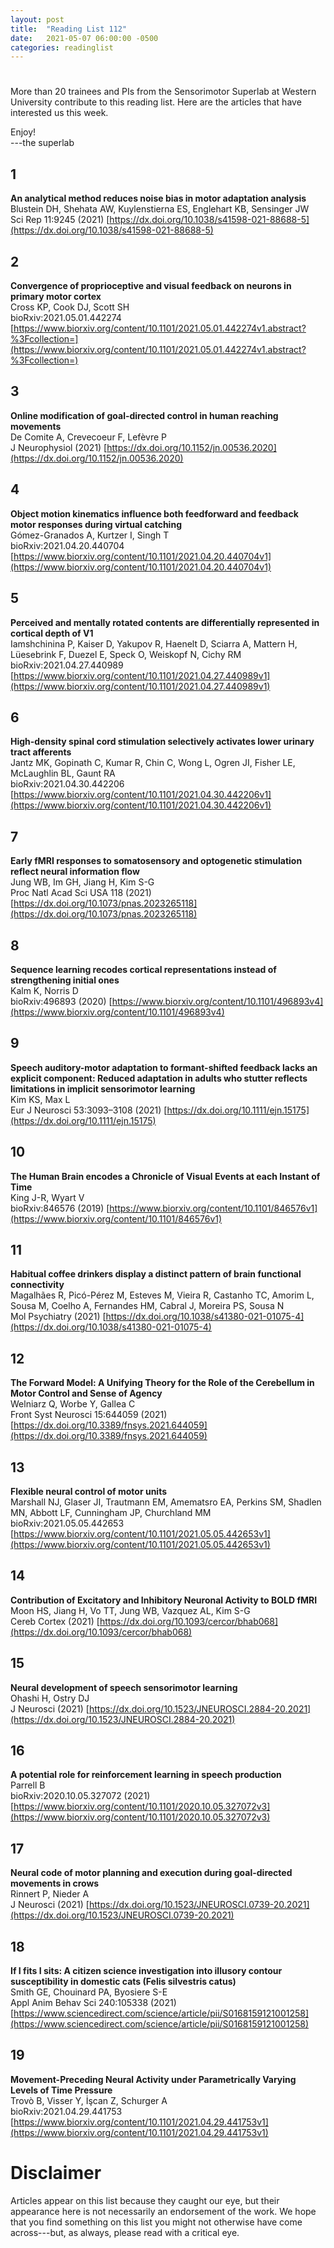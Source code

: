 ```yaml
---
layout: post
title:  "Reading List 112"
date:   2021-05-07 06:00:00 -0500
categories: readinglist
---
```


# 

More than 20 trainees and PIs from the Sensorimotor Superlab at Western University contribute to this reading list. Here are the articles that have interested us this week.

Enjoy!  
---the superlab

## 1
**An analytical method reduces noise bias in motor adaptation analysis**  
Blustein DH, Shehata AW, Kuylenstierna ES, Englehart KB, Sensinger JW  
Sci Rep 11:9245 (2021) [https://dx.doi.org/10.1038/s41598-021-88688-5](https://dx.doi.org/10.1038/s41598-021-88688-5)

## 2
**Convergence of proprioceptive and visual feedback on neurons in primary motor cortex**  
Cross KP, Cook DJ, Scott SH  
bioRxiv:2021.05.01.442274 [https://www.biorxiv.org/content/10.1101/2021.05.01.442274v1.abstract?%3Fcollection=](https://www.biorxiv.org/content/10.1101/2021.05.01.442274v1.abstract?%3Fcollection=)

## 3
**Online modification of goal-directed control in human reaching movements**  
De Comite A, Crevecoeur F, Lefèvre P  
J Neurophysiol (2021) [https://dx.doi.org/10.1152/jn.00536.2020](https://dx.doi.org/10.1152/jn.00536.2020)

## 4
**Object motion kinematics influence both feedforward and feedback motor responses during virtual catching**  
Gómez-Granados A, Kurtzer I, Singh T  
bioRxiv:2021.04.20.440704 [https://www.biorxiv.org/content/10.1101/2021.04.20.440704v1](https://www.biorxiv.org/content/10.1101/2021.04.20.440704v1)

## 5
**Perceived and mentally rotated contents are differentially represented in cortical depth of V1**  
Iamshchinina P, Kaiser D, Yakupov R, Haenelt D, Sciarra A, Mattern H, Lüesebrink F, Duezel E, Speck O, Weiskopf N, Cichy RM  
bioRxiv:2021.04.27.440989 [https://www.biorxiv.org/content/10.1101/2021.04.27.440989v1](https://www.biorxiv.org/content/10.1101/2021.04.27.440989v1)

## 6
**High-density spinal cord stimulation selectively activates lower urinary tract afferents**  
Jantz MK, Gopinath C, Kumar R, Chin C, Wong L, Ogren JI, Fisher LE, McLaughlin BL, Gaunt RA  
bioRxiv:2021.04.30.442206 [https://www.biorxiv.org/content/10.1101/2021.04.30.442206v1](https://www.biorxiv.org/content/10.1101/2021.04.30.442206v1)

## 7
**Early fMRI responses to somatosensory and optogenetic stimulation reflect neural information flow**  
Jung WB, Im GH, Jiang H, Kim S-G  
Proc Natl Acad Sci USA 118 (2021) [https://dx.doi.org/10.1073/pnas.2023265118](https://dx.doi.org/10.1073/pnas.2023265118)

## 8
**Sequence learning recodes cortical representations instead of strengthening initial ones**  
Kalm K, Norris D  
bioRxiv:496893 (2020) [https://www.biorxiv.org/content/10.1101/496893v4](https://www.biorxiv.org/content/10.1101/496893v4)

## 9
**Speech auditory-motor adaptation to formant-shifted feedback lacks an explicit component: Reduced adaptation in adults who stutter reflects limitations in implicit sensorimotor learning**  
Kim KS, Max L  
Eur J Neurosci 53:3093–3108 (2021) [https://dx.doi.org/10.1111/ejn.15175](https://dx.doi.org/10.1111/ejn.15175)

## 10
**The Human Brain encodes a Chronicle of Visual Events at each Instant of Time**  
King J-R, Wyart V  
bioRxiv:846576 (2019) [https://www.biorxiv.org/content/10.1101/846576v1](https://www.biorxiv.org/content/10.1101/846576v1)

## 11
**Habitual coffee drinkers display a distinct pattern of brain functional connectivity**  
Magalhães R, Picó-Pérez M, Esteves M, Vieira R, Castanho TC, Amorim L, Sousa M, Coelho A, Fernandes HM, Cabral J, Moreira PS, Sousa N  
Mol Psychiatry (2021) [https://dx.doi.org/10.1038/s41380-021-01075-4](https://dx.doi.org/10.1038/s41380-021-01075-4)

## 12
**The Forward Model: A Unifying Theory for the Role of the Cerebellum in Motor Control and Sense of Agency**  
Welniarz Q, Worbe Y, Gallea C  
Front Syst Neurosci 15:644059 (2021) [https://dx.doi.org/10.3389/fnsys.2021.644059](https://dx.doi.org/10.3389/fnsys.2021.644059)

## 13
**Flexible neural control of motor units**  
Marshall NJ, Glaser JI, Trautmann EM, Amematsro EA, Perkins SM, Shadlen MN, Abbott LF, Cunningham JP, Churchland MM  
bioRxiv:2021.05.05.442653 [https://www.biorxiv.org/content/10.1101/2021.05.05.442653v1](https://www.biorxiv.org/content/10.1101/2021.05.05.442653v1)

## 14
**Contribution of Excitatory and Inhibitory Neuronal Activity to BOLD fMRI**  
Moon HS, Jiang H, Vo TT, Jung WB, Vazquez AL, Kim S-G  
Cereb Cortex (2021) [https://dx.doi.org/10.1093/cercor/bhab068](https://dx.doi.org/10.1093/cercor/bhab068)

## 15
**Neural development of speech sensorimotor learning**  
Ohashi H, Ostry DJ  
J Neurosci (2021) [https://dx.doi.org/10.1523/JNEUROSCI.2884-20.2021](https://dx.doi.org/10.1523/JNEUROSCI.2884-20.2021)

## 16
**A potential role for reinforcement learning in speech production**  
Parrell B  
bioRxiv:2020.10.05.327072 (2021) [https://www.biorxiv.org/content/10.1101/2020.10.05.327072v3](https://www.biorxiv.org/content/10.1101/2020.10.05.327072v3)

## 17
**Neural code of motor planning and execution during goal-directed movements in crows**  
Rinnert P, Nieder A  
J Neurosci (2021) [https://dx.doi.org/10.1523/JNEUROSCI.0739-20.2021](https://dx.doi.org/10.1523/JNEUROSCI.0739-20.2021)

## 18
**If I fits I sits: A citizen science investigation into illusory contour susceptibility in domestic cats (Felis silvestris catus)**  
Smith GE, Chouinard PA, Byosiere S-E  
Appl Anim Behav Sci 240:105338 (2021) [https://www.sciencedirect.com/science/article/pii/S0168159121001258](https://www.sciencedirect.com/science/article/pii/S0168159121001258)

## 19
**Movement-Preceding Neural Activity under Parametrically Varying Levels of Time Pressure**  
Trovò B, Visser Y, İşcan Z, Schurger A  
bioRxiv:2021.04.29.441753 [https://www.biorxiv.org/content/10.1101/2021.04.29.441753v1](https://www.biorxiv.org/content/10.1101/2021.04.29.441753v1)


# Disclaimer
Articles appear on this list because they caught our eye, but their appearance here is not necessarily an endorsement of the work. We hope that you find something on this list you might not otherwise have come across---but, as always, please read with a critical eye.
